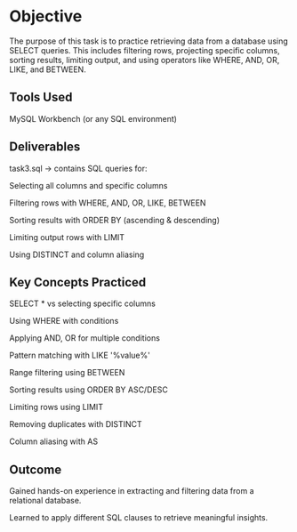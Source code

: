 # Objective

The purpose of this task is to practice retrieving data from a database using SELECT queries. This includes filtering rows, projecting specific columns, sorting results, limiting output, and using operators like WHERE, AND, OR, LIKE, and BETWEEN.

## Tools Used

MySQL Workbench (or any SQL environment)

## Deliverables

task3.sql → contains SQL queries for:

Selecting all columns and specific columns

Filtering rows with WHERE, AND, OR, LIKE, BETWEEN

Sorting results with ORDER BY (ascending & descending)

Limiting output rows with LIMIT

Using DISTINCT and column aliasing

## Key Concepts Practiced

SELECT * vs selecting specific columns

Using WHERE with conditions

Applying AND, OR for multiple conditions

Pattern matching with LIKE '%value%'

Range filtering using BETWEEN

Sorting results using ORDER BY ASC/DESC

Limiting rows using LIMIT

Removing duplicates with DISTINCT

Column aliasing with AS

## Outcome

Gained hands-on experience in extracting and filtering data from a relational database.

Learned to apply different SQL clauses to retrieve meaningful insights.
